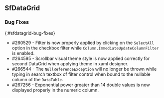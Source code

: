 ## SfDataGrid

### Bug Fixes
{:#sfdatagrid-bug-fixes}

* \#260529 - Filter is now properly applied by clicking on the `SelectAll` option in the checkbox filter while `Column.ImmediateUpdateColumnFilter` is enabled.
* \#264595 - Scrollbar visual theme style is now applied correctly for second DataGrid when applying theme in xaml designer.
* \#266544 - The `NullReferenceException` will no longer be thrown while typing in search textbox of filter control when bound to the nullable column of the `DataTable`.
* \#267256 - Exponential power greater than 14 double values is now displayed properly in the numeric column.